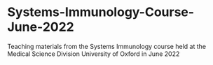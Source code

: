 # Systems-Immunology-Course-June-2022
Teaching materials from the Systems Immunology course held at the Medical Science Division University of Oxford in June 2022
